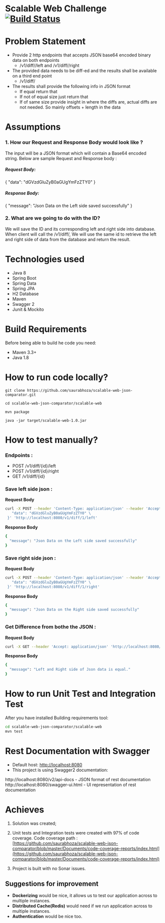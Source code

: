 **Scalable Web Challenge** [![Build Status](https://travis-ci.org/joemccann/dillinger.svg?branch=master)](https://travis-ci.org/joemccann/dillinger)
===
# **Problem Statement**

 - Provide 2 http endpoints that accepts JSON base64 encoded binary data on both endpoints
   - <host>/v1/diff/<ID>/left and <host>/v1/diff/<ID>/right
 - The provided data needs to be diff-ed and the results shall be available on a third end point
   - <host>/v1/diff/<ID>
  - The results shall provide the following info in JSON format
    - If equal return that
     - If not of equal size just return that
     - If of same size provide insight in where the diffs are, actual diffs are not needed. So mainly offsets + length in the data

# **Assumptions**

### **1. How our Request and Response Body would look like ?**

The input will be a JSON format which will contain a Base64 encoded string. Below are sample Request and Response body :

##### Request Body:

{
      &quot;data&quot;: &quot;dGVzdGluZyB0aGUgYmFzZTY0&quot;
}

##### Response Body:

{
       &quot;message&quot;: &quot;Json Data on the Left side saved successfully&quot;
}

### **2. What are we going to do with the ID?**

We will save the ID and its corresponding left and right side into database. When client will call the <host>/v1/diff/<ID>, We will use the same id to retrieve the left and right side of data from the database and return the result.

# **Technologies used**

- Java 8
- Spring Boot
- Spring Data
- Spring JPA
- H2 Database
- Maven
- Swagger 2
- Junit &amp; Mockito

# **Build Requirements**
Before being able to build he code you need:
- Maven 3.3+
- Java 1.8

# **How to run code locally?**
````
git clone https://github.com/saurabhoza/scalable-web-json-comparator.git

cd scalable-web-json-comparator/scalable-web

mvn package

java -jar target/scalable-web-1.0.jar
````
# **How to test manually?**

### **Endpoints :**
- POST /v1/diff/{id}/left
- POST /v1/diff/{id}/right
- GET /v1/diff/{id}

### **Save left side json :**
**Request Body**
```sh
curl -X POST --header 'Content-Type: application/json' --header 'Accept: application/json' -d '{ \ 
   "data": "dGVzdGluZyB0aGUgYmFzZTY0" \ 
 }' 'http://localhost:8080/v1/diff/1/left'
 ````
**Response Body**
````sh
{
  "message": "Json Data on the Left side saved successfully"
}
````
### **Save right side json :**
**Request Body**
```sh
curl -X POST --header 'Content-Type: application/json' --header 'Accept: application/json' -d '{ \ 
   "data": "dGVzdGluZyB0aGUgYmFzZTY0" \ 
 }' 'http://localhost:8080/v1/diff/1/right'
 ````
**Response Body**
````sh
{
  "message": "Json Data on the Right side saved successfully"
} 
````
### **Get Difference from bothe the JSON :**
**Request Body**
```sh
curl -X GET --header 'Accept: application/json' 'http://localhost:8080/v1/diff/1'
 ````
**Response Body**
````sh
{
  "message": "Left and Right side of Json data is equal."
}
````
# **How to run Unit Test and Integration Test**

After you have installed Building requirements tool:
````sh
cd scalable-web-json-comparator/scalable-web
mvn test
````


# **Rest Documentation with Swagger**

- Default host: [http://localhost:8080](http://localhost:8080/)
- This project is using Swagger2 documentation:

http://localhost:8080/v2/api-docs - JSON format of rest documentation
http://localhost:8080/swagger-ui.html - UI representation of rest documentation

# **Achieves**

1. Solution was created;
2. Unit tests and Integration tests were created with 97% of code coverage. Code coverage path : [https://github.com/saurabhoza/scalable-web-json-comparator/blob/master/Documents/code-coverage-reports/index.html](https://github.com/saurabhoza/scalable-web-json-comparator/blob/master/Documents/code-coverage-reports/index.html)


3. Project is built with no Sonar issues.

## **Suggestions for improvement**

- **Dockerizing**  would be nice, it allows us to test our application across to multiple instances.
- **Distributed Cache(Redis)** would need if we run application across to multiple instances.
- **Authentication** would be nice too.

